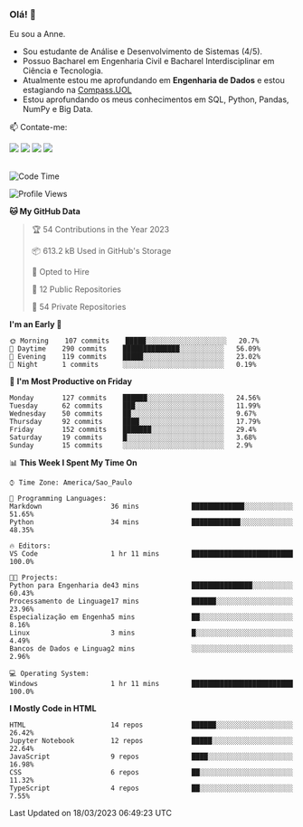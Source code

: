 ### Olá! 👋
Eu sou a Anne. 
- Sou estudante de Análise e Desenvolvimento de Sistemas (4/5).
- Possuo Bacharel em Engenharia Civil e Bacharel Interdisciplinar em Ciência e Tecnologia.
- Atualmente estou me aprofundando em **Engenharia de Dados** e estou estagiando na [Compass.UOL](https://compass.uol/pt/home/) 
- Estou aprofundando os meus conhecimentos em SQL, Python, Pandas, NumPy e Big Data.

📫 Contate-me: 

<div>
<a href="https://www.instagram.com/annekarolinefc/" target="_blank"><img src="https://img.shields.io/badge/-Instagram-%23E4405F?style=for-the-badge&logo=instagram&logoColor=white" target="_blank"></a> 
<a href = "mailto:annekarolinefc@gmail.com"><img src="https://img.shields.io/badge/-Gmail-%23333?style=for-the-badge&logo=gmail&logoColor=white" target="_blank"></a>
<a href="https://www.linkedin.com/in/devannekarolinefc/" target="_blank"><img src="https://img.shields.io/badge/-LinkedIn-%230077B5?style=for-the-badge&logo=linkedin&logoColor=white" target="_blank"></a> 
<a href="https://api.whatsapp.com/send?phone=5533991375118&text=Ol%C3%A1%20Anne!%20" target="_blank"><img src="https://img.shields.io/badge/WhatsApp-25D366?style=for-the-badge&logo=whatsapp&logoColor=white" target="_blank"></a>
</div>

  
<!--
  <img align="center" alt="Anne-An" height="30" width="40" src="https://github.com/devicons/devicon/blob/master/icons/angularjs/angularjs-original.svg">
-->

</br>

<!--START_SECTION:waka-->
![Code Time](http://img.shields.io/badge/Code%20Time-140%20hrs%2044%20mins-blue)

![Profile Views](http://img.shields.io/badge/Profile%20Views-2-blue)

**🐱 My GitHub Data** 

> 🏆 54 Contributions in the Year 2023
 > 
> 📦 613.2 kB Used in GitHub's Storage 
 > 
> 💼 Opted to Hire
 > 
> 📜 12 Public Repositories 
 > 
> 🔑 54 Private Repositories  
 > 
**I'm an Early 🐤** 

```text
🌞 Morning    107 commits    █████░░░░░░░░░░░░░░░░░░░░   20.7% 
🌇 Daytime    290 commits    ██████████████░░░░░░░░░░░   56.09% 
🌃 Evening    119 commits    █████░░░░░░░░░░░░░░░░░░░░   23.02% 
🌙 Night      1 commits      ░░░░░░░░░░░░░░░░░░░░░░░░░   0.19%

```
📅 **I'm Most Productive on Friday** 

```text
Monday       127 commits    ██████░░░░░░░░░░░░░░░░░░░   24.56% 
Tuesday      62 commits     ███░░░░░░░░░░░░░░░░░░░░░░   11.99% 
Wednesday    50 commits     ██░░░░░░░░░░░░░░░░░░░░░░░   9.67% 
Thursday     92 commits     ████░░░░░░░░░░░░░░░░░░░░░   17.79% 
Friday       152 commits    ███████░░░░░░░░░░░░░░░░░░   29.4% 
Saturday     19 commits     █░░░░░░░░░░░░░░░░░░░░░░░░   3.68% 
Sunday       15 commits     ░░░░░░░░░░░░░░░░░░░░░░░░░   2.9%

```


📊 **This Week I Spent My Time On** 

```text
⌚︎ Time Zone: America/Sao_Paulo

💬 Programming Languages: 
Markdown                 36 mins             █████████████░░░░░░░░░░░░   51.65% 
Python                   34 mins             ████████████░░░░░░░░░░░░░   48.35%

🔥 Editors: 
VS Code                  1 hr 11 mins        █████████████████████████   100.0%

🐱‍💻 Projects: 
Python para Engenharia de43 mins             ███████████████░░░░░░░░░░   60.43% 
Processamento de Linguage17 mins             ██████░░░░░░░░░░░░░░░░░░░   23.96% 
Especialização em Engenha5 mins              ██░░░░░░░░░░░░░░░░░░░░░░░   8.16% 
Linux                    3 mins              █░░░░░░░░░░░░░░░░░░░░░░░░   4.49% 
Bancos de Dados e Linguag2 mins              ░░░░░░░░░░░░░░░░░░░░░░░░░   2.96%

💻 Operating System: 
Windows                  1 hr 11 mins        █████████████████████████   100.0%

```

**I Mostly Code in HTML** 

```text
HTML                     14 repos            ██████░░░░░░░░░░░░░░░░░░░   26.42% 
Jupyter Notebook         12 repos            █████░░░░░░░░░░░░░░░░░░░░   22.64% 
JavaScript               9 repos             ████░░░░░░░░░░░░░░░░░░░░░   16.98% 
CSS                      6 repos             ██░░░░░░░░░░░░░░░░░░░░░░░   11.32% 
TypeScript               4 repos             ██░░░░░░░░░░░░░░░░░░░░░░░   7.55%

```



 Last Updated on 18/03/2023 06:49:23 UTC
<!--END_SECTION:waka-->
  
